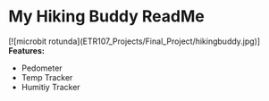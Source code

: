 <h1>My Hiking Buddy ReadMe</h1>
[![microbit rotunda](ETR107_Projects/Final_Project/hikingbuddy.jpg)]
<br>
<strong>Features:</strong>
<ul>
  <li>Pedometer</li>
  <li>Temp Tracker</li>
  <li>Humitiy Tracker</li>
</ul>
